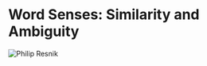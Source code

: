 # Word Senses: Similarity and Ambiguity

![[Philip Resnik](http://legacydirs.umiacs.umd.edu/~resnik/)](https://legacydirs.umiacs.umd.edu/~resnik/photos/headshots/umiacs/20111116_PhilipResnik30_web.jpg)
